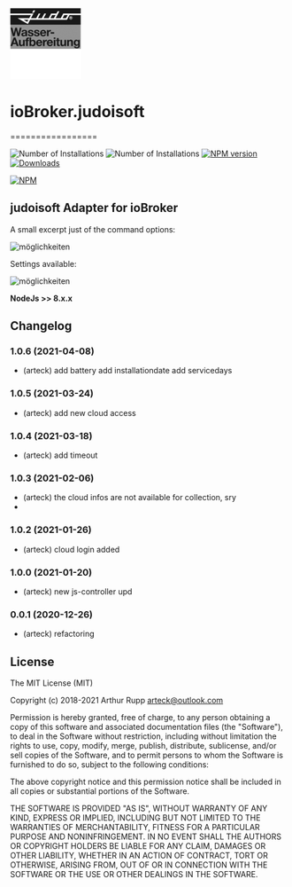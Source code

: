 ![Logo](admin/judo.png)
# ioBroker.judoisoft
=================

![Number of Installations](http://iobroker.live/badges/judoisoft-installed.svg) ![Number of Installations](http://iobroker.live/badges/judoisoft-stable.svg) [![NPM version](http://img.shields.io/npm/v/iobroker.judoisoft.svg)](https://www.npmjs.com/package/iobroker.judoisoft)
[![Downloads](https://img.shields.io/npm/dm/iobroker.judoisoft.svg)](https://www.npmjs.com/package/iobroker.judoisoft)


[![NPM](https://nodei.co/npm/iobroker.judoisoft.png?downloads=true)](https://nodei.co/npm/iobroker.judoisoft/)

 
judoisoft Adapter for ioBroker
------------------------------------------------------------------------------

A small excerpt just of the command options:

![möglichkeiten](https://github.com/arteck/iobroker.judoisoft/blob/master/doku/datenpunkte.png)

Settings available:

![möglichkeiten](https://github.com/arteck/iobroker.judoisoft/blob/master/doku/settings.png)

<b>NodeJs >> 8.x.x </b>

## Changelog
### 1.0.6  (2021-04-08)
* (arteck) add battery 
           add installationdate
           add servicedays

### 1.0.5  (2021-03-24)
* (arteck) add new cloud access

### 1.0.4  (2021-03-18)
* (arteck) add timeout

### 1.0.3  (2021-02-06)
* (arteck) the cloud infos are not available for collection, sry 
* 
### 1.0.2  (2021-01-26)
* (arteck) cloud login added

### 1.0.0  (2021-01-20)
* (arteck) new js-controller upd

### 0.0.1 (2020-12-26)
* (arteck) refactoring

## License
The MIT License (MIT)

Copyright (c) 2018-2021 Arthur Rupp arteck@outlook.com

Permission is hereby granted, free of charge, to any person obtaining a copy
of this software and associated documentation files (the "Software"), to deal
in the Software without restriction, including without limitation the rights
to use, copy, modify, merge, publish, distribute, sublicense, and/or sell
copies of the Software, and to permit persons to whom the Software is
furnished to do so, subject to the following conditions:

The above copyright notice and this permission notice shall be included in
all copies or substantial portions of the Software.

THE SOFTWARE IS PROVIDED "AS IS", WITHOUT WARRANTY OF ANY KIND, EXPRESS OR
IMPLIED, INCLUDING BUT NOT LIMITED TO THE WARRANTIES OF MERCHANTABILITY,
FITNESS FOR A PARTICULAR PURPOSE AND NONINFRINGEMENT. IN NO EVENT SHALL THE
AUTHORS OR COPYRIGHT HOLDERS BE LIABLE FOR ANY CLAIM, DAMAGES OR OTHER
LIABILITY, WHETHER IN AN ACTION OF CONTRACT, TORT OR OTHERWISE, ARISING FROM,
OUT OF OR IN CONNECTION WITH THE SOFTWARE OR THE USE OR OTHER DEALINGS IN
THE SOFTWARE.
